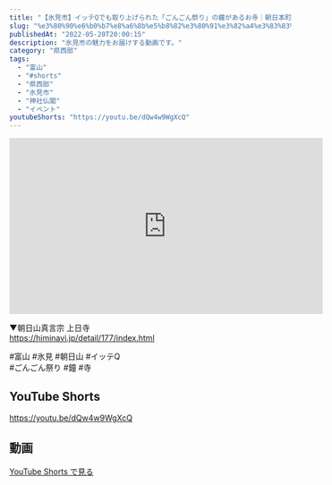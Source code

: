 ```yaml
---
title: "【氷見市】イッテQでも取り上げられた「ごんごん祭り」の鐘があるお寺｜朝日本町『朝日山真言宗上日寺』"
slug: "%e3%80%90%e6%b0%b7%e8%a6%8b%e5%b8%82%e3%80%91%e3%82%a4%e3%83%83%e3%83%86q%e3%81%a7%e3%82%82%e5%8f%96%e3%82%8a%e4%b8%8a%e3%81%92%e3%82%89%e3%82%8c%e3%81%9f%e3%80%8c%e3%81%94%e3%82%93%e3%81%94%e3%82%93"
publishedAt: "2022-05-20T20:00:15"
description: "氷見市の魅力をお届けする動画です。"
category: "県西部"
tags: 
  - "富山"
  - "#shorts"
  - "県西部"
  - "氷見市"
  - "神社仏閣"
  - "イベント"
youtubeShorts: "https://youtu.be/dQw4w9WgXcQ"
---
```


<iframe width="560" height="315" src="https://www.youtube.com/embed/SBNYk4Z4yG8" frameborder="0" allowfullscreen></iframe>

▼朝日山真言宗 上日寺<br />
https://himinavi.jp/detail/177/index.html

#富山 #氷見 #朝日山 #イッテQ<br />
#ごんごん祭り #鐘 #寺

## YouTube Shorts

https://youtu.be/dQw4w9WgXcQ

## 動画

[YouTube Shorts で見る](https://youtu.be/dQw4w9WgXcQ)


